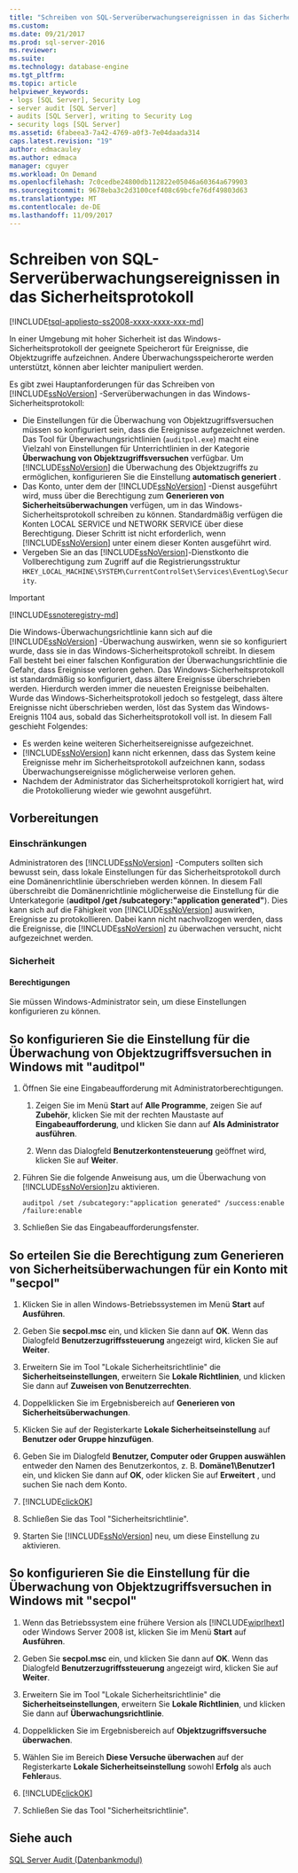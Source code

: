 ```yaml
---
title: "Schreiben von SQL-Serverüberwachungsereignissen in das Sicherheitsprotokoll | Microsoft-Dokumentation"
ms.custom: 
ms.date: 09/21/2017
ms.prod: sql-server-2016
ms.reviewer: 
ms.suite: 
ms.technology: database-engine
ms.tgt_pltfrm: 
ms.topic: article
helpviewer_keywords:
- logs [SQL Server], Security Log
- server audit [SQL Server]
- audits [SQL Server], writing to Security Log
- security logs [SQL Server]
ms.assetid: 6fabeea3-7a42-4769-a0f3-7e04daada314
caps.latest.revision: "19"
author: edmacauley
ms.author: edmaca
manager: cguyer
ms.workload: On Demand
ms.openlocfilehash: 7c0cedbe24800db112822e05046a60364a679903
ms.sourcegitcommit: 9678eba3c2d3100cef408c69bcfe76df49803d63
ms.translationtype: MT
ms.contentlocale: de-DE
ms.lasthandoff: 11/09/2017
---
```

# <a name="write-sql-server-audit-events-to-the-security-log"></a>Schreiben von SQL-Serverüberwachungsereignissen in das Sicherheitsprotokoll  
[!INCLUDE[tsql-appliesto-ss2008-xxxx-xxxx-xxx-md](../../../includes/tsql-appliesto-ss2008-xxxx-xxxx-xxx-md.md)]  

In einer Umgebung mit hoher Sicherheit ist das Windows-Sicherheitsprotokoll der geeignete Speicherort für Ereignisse, die Objektzugriffe aufzeichnen. Andere Überwachungsspeicherorte werden unterstützt, können aber leichter manipuliert werden.  
  
 Es gibt zwei Hauptanforderungen für das Schreiben von [!INCLUDE[ssNoVersion](../../../includes/ssnoversion-md.md)] -Serverüberwachungen in das Windows-Sicherheitsprotokoll:  
  
-   Die Einstellungen für die Überwachung von Objektzugriffsversuchen müssen so konfiguriert sein, dass die Ereignisse aufgezeichnet werden. Das Tool für Überwachungsrichtlinien (`auditpol.exe`) macht eine Vielzahl von Einstellungen für Unterrichtlinien in der Kategorie **Überwachung von Objektzugriffsversuchen** verfügbar. Um [!INCLUDE[ssNoVersion](../../../includes/ssnoversion-md.md)] die Überwachung des Objektzugriffs zu ermöglichen, konfigurieren Sie die Einstellung **automatisch generiert** .  
-   Das Konto, unter dem der [!INCLUDE[ssNoVersion](../../../includes/ssnoversion-md.md)] -Dienst ausgeführt wird, muss über die Berechtigung zum **Generieren von Sicherheitsüberwachungen** verfügen, um in das Windows-Sicherheitsprotokoll schreiben zu können. Standardmäßig verfügen die Konten LOCAL SERVICE und NETWORK SERVICE über diese Berechtigung. Dieser Schritt ist nicht erforderlich, wenn [!INCLUDE[ssNoVersion](../../../includes/ssnoversion-md.md)] unter einem dieser Konten ausgeführt wird.  
-   Vergeben Sie an das [!INCLUDE[ssNoVersion](../../../includes/ssnoversion-md.md)]-Dienstkonto die Vollberechtigung zum Zugriff auf die Registrierungsstruktur `HKEY_LOCAL_MACHINE\SYSTEM\CurrentControlSet\Services\EventLog\Security`.  

  > [!IMPORTANT]  
  > [!INCLUDE[ssnoteregistry-md](../../../includes/ssnoteregistry-md.md)]   
  
Die Windows-Überwachungsrichtlinie kann sich auf die [!INCLUDE[ssNoVersion](../../../includes/ssnoversion-md.md)] -Überwachung auswirken, wenn sie so konfiguriert wurde, dass sie in das Windows-Sicherheitsprotokoll schreibt. In diesem Fall besteht bei einer falschen Konfiguration der Überwachungsrichtlinie die Gefahr, dass Ereignisse verloren gehen. Das Windows-Sicherheitsprotokoll ist standardmäßig so konfiguriert, dass ältere Ereignisse überschrieben werden. Hierdurch werden immer die neuesten Ereignisse beibehalten. Wurde das Windows-Sicherheitsprotokoll jedoch so festgelegt, dass ältere Ereignisse nicht überschrieben werden, löst das System das Windows-Ereignis 1104 aus, sobald das Sicherheitsprotokoll voll ist. In diesem Fall geschieht Folgendes:  
-   Es werden keine weiteren Sicherheitsereignisse aufgezeichnet.  
-   [!INCLUDE[ssNoVersion](../../../includes/ssnoversion-md.md)] kann nicht erkennen, dass das System keine Ereignisse mehr im Sicherheitsprotokoll aufzeichnen kann, sodass Überwachungsereignisse möglicherweise verloren gehen.  
-   Nachdem der Administrator das Sicherheitsprotokoll korrigiert hat, wird die Protokollierung wieder wie gewohnt ausgeführt.  
  
##  <a name="BeforeYouBegin"></a> Vorbereitungen  
  
###  <a name="Restrictions"></a> Einschränkungen  
 Administratoren des [!INCLUDE[ssNoVersion](../../../includes/ssnoversion-md.md)] -Computers sollten sich bewusst sein, dass lokale Einstellungen für das Sicherheitsprotokoll durch eine Domänenrichtlinie überschrieben werden können. In diesem Fall überschreibt die Domänenrichtlinie möglicherweise die Einstellung für die Unterkategorie (**auditpol /get /subcategory:"application generated"**). Dies kann sich auf die Fähigkeit von [!INCLUDE[ssNoVersion](../../../includes/ssnoversion-md.md)] auswirken, Ereignisse zu protokollieren. Dabei kann nicht nachvollzogen werden, dass die Ereignisse, die [!INCLUDE[ssNoVersion](../../../includes/ssnoversion-md.md)] zu überwachen versucht, nicht aufgezeichnet werden.  
  
###  <a name="Security"></a> Sicherheit  
  
####  <a name="Permissions"></a> Berechtigungen  
 Sie müssen Windows-Administrator sein, um diese Einstellungen konfigurieren zu können.  
  
##  <a name="auditpolAccess"></a> So konfigurieren Sie die Einstellung für die Überwachung von Objektzugriffsversuchen in Windows mit "auditpol"  
  
1.  Öffnen Sie eine Eingabeaufforderung mit Administratorberechtigungen.  
  
    1.  Zeigen Sie im Menü **Start** auf **Alle Programme**, zeigen Sie auf **Zubehör**, klicken Sie mit der rechten Maustaste auf **Eingabeaufforderung**, und klicken Sie dann auf **Als Administrator ausführen**.  
  
    2.  Wenn das Dialogfeld **Benutzerkontensteuerung** geöffnet wird, klicken Sie auf **Weiter**.  
  
2.  Führen Sie die folgende Anweisung aus, um die Überwachung von [!INCLUDE[ssNoVersion](../../../includes/ssnoversion-md.md)]zu aktivieren.  
  
    ```  
    auditpol /set /subcategory:"application generated" /success:enable /failure:enable  
    ```  
  
3.  Schließen Sie das Eingabeaufforderungsfenster.  
  
##  <a name="secpolAccess"></a> So erteilen Sie die Berechtigung zum Generieren von Sicherheitsüberwachungen für ein Konto mit "secpol"  
  
1.  Klicken Sie in allen Windows-Betriebssystemen im Menü **Start** auf **Ausführen**.  
  
2.  Geben Sie **secpol.msc** ein, und klicken Sie dann auf **OK**. Wenn das Dialogfeld **Benutzerzugriffssteuerung** angezeigt wird, klicken Sie auf **Weiter**.  
  
3.  Erweitern Sie im Tool "Lokale Sicherheitsrichtlinie" die **Sicherheitseinstellungen**, erweitern Sie **Lokale Richtlinien**, und klicken Sie dann auf **Zuweisen von Benutzerrechten**.  
  
4.  Doppelklicken Sie im Ergebnisbereich auf **Generieren von Sicherheitsüberwachungen**.  
  
5.  Klicken Sie auf der Registerkarte **Lokale Sicherheitseinstellung** auf **Benutzer oder Gruppe hinzufügen**.  
  
6.  Geben Sie im Dialogfeld **Benutzer, Computer oder Gruppen auswählen** entweder den Namen des Benutzerkontos, z. B. **Domäne1\Benutzer1** ein, und klicken Sie dann auf **OK**, oder klicken Sie auf **Erweitert** , und suchen Sie nach dem Konto.  
  
7.  [!INCLUDE[clickOK](../../../includes/clickok-md.md)]  
  
8.  Schließen Sie das Tool "Sicherheitsrichtlinie".  
  
9. Starten Sie [!INCLUDE[ssNoVersion](../../../includes/ssnoversion-md.md)] neu, um diese Einstellung zu aktivieren.  
  
##  <a name="secpolPermission"></a> So konfigurieren Sie die Einstellung für die Überwachung von Objektzugriffsversuchen in Windows mit "secpol"  
  
1.  Wenn das Betriebssystem eine frühere Version als [!INCLUDE[wiprlhext](../../../includes/wiprlhext-md.md)] oder Windows Server 2008 ist, klicken Sie im Menü **Start** auf **Ausführen**.  
  
2.  Geben Sie **secpol.msc** ein, und klicken Sie dann auf **OK**. Wenn das Dialogfeld **Benutzerzugriffssteuerung** angezeigt wird, klicken Sie auf **Weiter**.  
  
3.  Erweitern Sie im Tool "Lokale Sicherheitsrichtlinie" die **Sicherheitseinstellungen**, erweitern Sie **Lokale Richtlinien**, und klicken Sie dann auf **Überwachungsrichtlinie**.  
  
4.  Doppelklicken Sie im Ergebnisbereich auf **Objektzugriffsversuche überwachen**.  
  
5.  Wählen Sie im Bereich **Diese Versuche überwachen** auf der Registerkarte **Lokale Sicherheitseinstellung** sowohl **Erfolg** als auch **Fehler**aus.  
  
6.  [!INCLUDE[clickOK](../../../includes/clickok-md.md)]  
  
7.  Schließen Sie das Tool "Sicherheitsrichtlinie".  
  
## <a name="see-also"></a>Siehe auch  
 [SQL Server Audit &#40;Datenbankmodul&#41;](../../../relational-databases/security/auditing/sql-server-audit-database-engine.md)  
  
  
